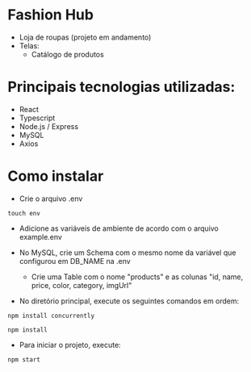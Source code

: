 # Fashion Hub
- Loja de roupas (projeto em andamento)
- Telas:
    - Catálogo de produtos

# Principais tecnologias utilizadas:
  - React
  - Typescript
  - Node.js / Express
  - MySQL
  - Axios

# Como instalar
- Crie o arquivo .env

`touch env`

- Adicione as variáveis de ambiente de acordo com o arquivo example.env

- No MySQL, crie um Schema com o mesmo nome da variável que configurou em DB_NAME na .env
    - Crie uma Table com o nome "products" e as colunas "id, name, price, color, category, imgUrl"

- No diretório principal, execute os seguintes comandos em ordem:

`npm install concurrently`

`npm install`

- Para iniciar o projeto, execute:

`npm start`